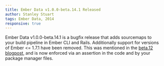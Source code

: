 ```yaml
---
title: Ember Data v1.0.0-beta.14.1 Released
author: Stanley Stuart
tags: Ember Data, 2014
responsive: true
---
```


Ember Data v1.0.0-beta.14.1 is a bugfix release that adds sourcemaps
to your build pipeline in Ember CLI and Rails. Additionally support
for versions of Ember <= 1.7.1 have been removed. This was mentioned
in the [beta.12 blogpost][beta12], and is now enforced via an assertion
in the code and by your package manager files.

<!-- Links -->
[beta12]: http://emberjs.com/blog/2014/12/25/ember-data-1-0-beta-14-released.html
